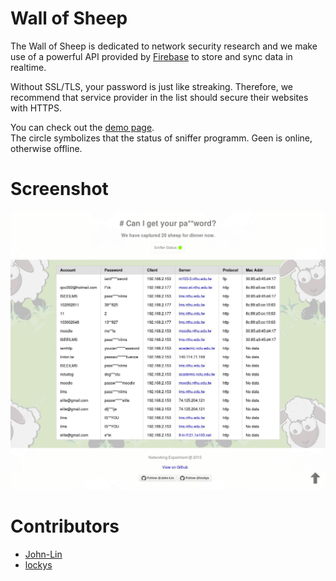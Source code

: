 Wall of Sheep
=============

The Wall of Sheep is dedicated to network security research and we make use of a powerful API provided by [Firebase](https://www.firebase.com/) to store and sync data in realtime.

Without SSL/TLS, your password is just like streaking. Therefore, we recommend that service provider in the list should secure their websites with HTTPS.

You can check out the [demo page](https://amber-inferno-5029.firebaseapp.com).    
The circle symbolizes that the status of sniffer programm. Geen is online, otherwise offline.

Screenshot
===========
![wallofsheep](/screenshot/screenshot.jpeg?raw=true "Wall of Sheep")

Contributors
===========
- [John-Lin](https://github.com/John-Lin)
- [lockys](https://github.com/lockys)

